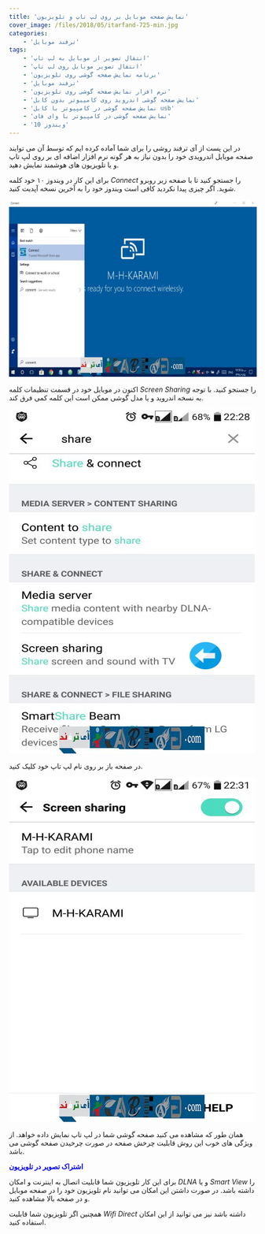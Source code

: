 ```yaml
---
title: 'نمایش صفحه موبایل بر روی لپ تاپ و تلویزیون'
cover_image: /files/2018/05/itarfand-725-min.jpg
categories:
    - 'ترفند موبایل'
tags:
    - 'انتقال تصویر از موبایل به لپ تاپ'
    - 'انتقال تصویر موبایل روی لپ تاپ'
    - 'برنامه نمایش صفحه گوشی روی تلویزیون'
    - 'ترفند موبایل'
    - 'نرم افزار نمایش صفحه گوشی روی تلویزیون'
    - 'نمایش صفحه گوشی اندروید روی کامپیوتر بدون کابل'
    - 'نمایش صفحه گوشی در کامپیوتر با کابل usb'
    - 'نمایش صفحه گوشی در کامپیوتر با وای فای'
    - 'ویندوز 10'
---
```


در این پست از آی ترفند روشی را برای شما آماده کرده ایم که توسط آن می توایند صفحه موبایل اندرویدی خود را بدون نیاز به هر گونه نرم افزار اضافه ای بر روی لپ تاپ و یا تلویزیون های هوشمند نمایش دهید.

برای این کار در ویندوز ۱۰ خود کلمه *Connect* را جستجو کنید تا با صفحه زیر روبرو شوید. اگر چیزی پیدا نکردید کافی است ویندوز خود را به آخرین نسخه آپدیت کنید.

![mhkarami97](/files/2018/05/itarfand-722-min.jpg)  

اکنون در موبایل خود در قسمت تنظیمات کلمه *Screen Sharing* را جستجو کنید. با توجه به نسخه اندروید و یا مدل گوشی ممکن است این کلمه کمی فرق کند.

![mhkarami97](/files/2018/05/itarfand-723-min.jpg)  

در صفحه باز بر روی نام لپ تاپ خود کلیک کنید.

![mhkarami97](/files/2018/05/itarfand-724-min.jpg)  

همان طور که مشاهده می کنید صفحه گوشی شما در لپ تاپ نمایش داده خواهد. از ویژگی های خوب این روش قابلیت چرخش صفحه در صورت چرخیدن صفحه گوشی می باشد.

<span style="color: #0000ff;">**اشتراک تصویر در تلویزیون**</span>

برای این کار تلویزیون شما قابلیت اتصال به اینترنت و امکان *DLNA* و یا *Smart View* را داشته باشد. در صورت داشتن این امکان می توانید نام تلویزیون خود را در صفحه موبایل و در صفحه بالا مشاهده کنید.

همچنین اگر تلویزیون شما قابلیت *Wifi Direct* داشته باشد نیز می توانید از این امکان استفاده کنید.